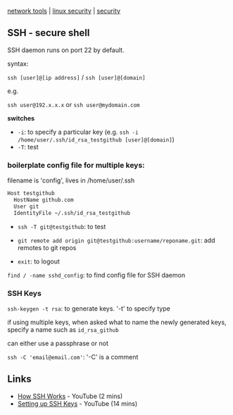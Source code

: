 [network tools](../linux/network.md) | [linux security](../linux/security.md) | [security](security.md)

## SSH - secure shell

SSH daemon runs on port 22 by default.

syntax:

`ssh [user]@[ip address]` / `ssh [user]@[domain]`

e.g.

`ssh user@192.x.x.x` or `ssh user@mydomain.com`

**switches**
- `-i`: to specify a particular key (e.g. `ssh -i /home/user/.ssh/id_rsa_testgithub [user]@[domain]`)
- `-T`: test

### boilerplate config file for multiple keys:
 filename is 'config', lives in /home/user/.ssh
```bash
Host testgithub
  HostName github.com
  User git
  IdentityFile ~/.ssh/id_rsa_testgithub
```

- `ssh -T git@testgithub`: to test

- `git remote add origin git@testgithub:username/reponame.git`: add remotes to git repos

- `exit`: to logout

`find / -name sshd_config`: to find config file for SSH daemon

### SSH Keys
`ssh-keygen -t rsa`: to generate keys. '-t' to specify type

if using multiple keys, when asked what to name the newly generated keys, specify a name such as `id_rsa_github`

can either use a passphrase or not

`ssh -C 'email@email.com'`: '-C' is a comment

## Links
- [How SSH Works](https://www.youtube.com/watch?v=zlv9dI-9g1U) - YouTube (2 mins)
- [Setting up SSH Keys](https://www.youtube.com/watch?v=-J9wUW5NhOQ) - YouTube (14 mins)
